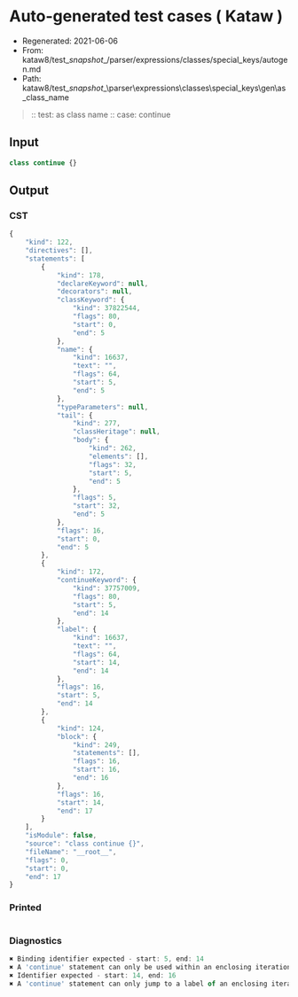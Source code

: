 # Auto-generated test cases ( Kataw )
- Regenerated: 2021-06-06
- From: kataw8/test\__snapshot__/parser/expressions/classes/special_keys/autogen.md
- Path: kataw8/test\__snapshot__\parser\expressions\classes\special_keys\gen\as_class_name
> :: test: as class name
> :: case: continue
## Input

`````js
class continue {}
`````
## Output

### CST

```javascript
{
    "kind": 122,
    "directives": [],
    "statements": [
        {
            "kind": 178,
            "declareKeyword": null,
            "decorators": null,
            "classKeyword": {
                "kind": 37822544,
                "flags": 80,
                "start": 0,
                "end": 5
            },
            "name": {
                "kind": 16637,
                "text": "",
                "flags": 64,
                "start": 5,
                "end": 5
            },
            "typeParameters": null,
            "tail": {
                "kind": 277,
                "classHeritage": null,
                "body": {
                    "kind": 262,
                    "elements": [],
                    "flags": 32,
                    "start": 5,
                    "end": 5
                },
                "flags": 5,
                "start": 32,
                "end": 5
            },
            "flags": 16,
            "start": 0,
            "end": 5
        },
        {
            "kind": 172,
            "continueKeyword": {
                "kind": 37757009,
                "flags": 80,
                "start": 5,
                "end": 14
            },
            "label": {
                "kind": 16637,
                "text": "",
                "flags": 64,
                "start": 14,
                "end": 14
            },
            "flags": 16,
            "start": 5,
            "end": 14
        },
        {
            "kind": 124,
            "block": {
                "kind": 249,
                "statements": [],
                "flags": 16,
                "start": 16,
                "end": 16
            },
            "flags": 16,
            "start": 14,
            "end": 17
        }
    ],
    "isModule": false,
    "source": "class continue {}",
    "fileName": "__root__",
    "flags": 0,
    "start": 0,
    "end": 17
}
```

### Printed

```javascript

```

### Diagnostics

```javascript
✖ Binding identifier expected - start: 5, end: 14
✖ A 'continue' statement can only be used within an enclosing iteration statement. - start: 5, end: 14
✖ Identifier expected - start: 14, end: 16
✖ A 'continue' statement can only jump to a label of an enclosing iteration statement. - start: 5, end: 16

```

